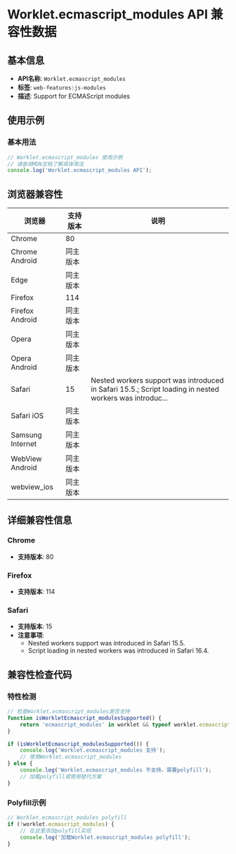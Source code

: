 # Worklet.ecmascript_modules API 兼容性数据

## 基本信息

- **API名称**: `Worklet.ecmascript_modules`
- **标签**: `web-features:js-modules`
- **描述**: Support for ECMAScript modules

## 使用示例

### 基本用法

```javascript
// Worklet.ecmascript_modules 使用示例
// 请查阅MDN文档了解具体用法
console.log('Worklet.ecmascript_modules API');
```

## 浏览器兼容性

| 浏览器 | 支持版本 | 说明 |
|--------|----------|------|
| Chrome | 80 |  |
| Chrome Android | 同主版本 |  |
| Edge | 同主版本 |  |
| Firefox | 114 |  |
| Firefox Android | 同主版本 |  |
| Opera | 同主版本 |  |
| Opera Android | 同主版本 |  |
| Safari | 15 | Nested workers support was introduced in Safari 15.5.; Script loading in nested workers was introduc... |
| Safari iOS | 同主版本 |  |
| Samsung Internet | 同主版本 |  |
| WebView Android | 同主版本 |  |
| webview_ios | 同主版本 |  |

## 详细兼容性信息

### Chrome

- **支持版本**: 80

### Firefox

- **支持版本**: 114

### Safari

- **支持版本**: 15
- **注意事项**:
  - Nested workers support was introduced in Safari 15.5.
  - Script loading in nested workers was introduced in Safari 16.4.

## 兼容性检查代码

### 特性检测

```javascript
// 检查Worklet.ecmascript_modules是否支持
function isWorkletEcmascript_modulesSupported() {
    return 'ecmascript_modules' in worklet && typeof worklet.ecmascript_modules === 'function';
}

if (isWorkletEcmascript_modulesSupported()) {
    console.log('Worklet.ecmascript_modules 支持');
    // 使用Worklet.ecmascript_modules
} else {
    console.log('Worklet.ecmascript_modules 不支持，需要polyfill');
    // 加载polyfill或使用替代方案
}
```

### Polyfill示例

```javascript
// Worklet.ecmascript_modules polyfill
if (!worklet.ecmascript_modules) {
    // 在这里添加polyfill实现
    console.log('加载Worklet.ecmascript_modules polyfill');
}
```

